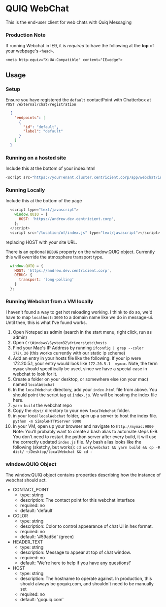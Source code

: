 # QUIQ WebChat

This is the end-user client for web chats with Quiq Messaging

### Production Note
If running Webchat in IE9, it is _required_ to have the following at the **top** of your webpage's `<head>`.

`<meta http-equiv="X-UA-Compatible" content="IE=edge">`

## Usage

### Setup
Ensure you have registered the `default` contactPoint with Chatterbox at `POST /external/chat/registration`
```json
  {
    "endpoints": [
      {
        "id": "default",
        "label": "default"
      }
    ]
  }
```

### Running on a hosted site
Include this at the bottom of your index.html
```js
<script src="https://yourTenant.cluster.centricient.corp/app/webchat/index.js" type="text/javascript"></script>
```

### Running Locally
Include this at the bottom of the page
```js
  <script type="text/javascript">
    window.QUIQ = {
      HOST: 'https://andrew.dev.centricient.corp',
    };
  </script>
  <script src="/location/of/index.js" type="text/javascript"></script>
```
replacing HOST with your site URL.

There is an optional `DEBUG` property on the window.QUIQ object.  Currently this will override the atmosphere transport type.
```js
  window.QUIQ = {
    HOST: 'https://andrew.dev.centricient.corp',
    DEBUG: {
      transport: 'long-polling'
    }
  };
```

### Running Webchat from a VM locally
I haven't found a way to get hot reloading working.  I think to do so, we'd have to map `localhost:3000` to a domain name like we do in message-ui.  Until then, this is what I've found works.
1. Open Notepad as admin (search in the start menu, right click, run as admin)
2. Open `C:\Windows\System32\drivers\etc\hosts`
3. Find your Mac's IP Address by running `ifconfig | grep --color 172\.20` (this works currently with our static ip scheme)
4. Add an entry in your hosts file like the following. If your ip were 172.20.5.1, your entry would look like `172.20.5.1  mymac`.  Note, the term `mymac` should specifically be used, since we have a special case in webchat to look for it.
5. Create a folder on your desktop, or somewhere else (on your mac) named `localWebchat`
6. In the `localWebchat` directory, add your `index.html` file from above.  You should point the script tag at `index.js`. We will be hosting the index file here.
7. `yarn build` the webchat repo
8. Copy the `dist/` directory to your new `localWebchat` folder.
9. in your local `localWebchat` folder, spin up a server to host the index file. `python -m SimpleHTTPServer 9000`
10. In your VM, open up your browser and navigate to `http://mymac:9000`
Note: You'll probably want to create a bash alias to automate steps 6-9.  You don't need to restart the python server after every build, it will use the correctly updated `index.js` file.
My bash alias looks like the following (sketchy, but works): `cd work/webchat && yarn build && cp -R dist/ ~/Desktop/localWebchat && cd -`

### window.QUIQ Object
The window.QUIQ object contains properties describing how the instance of webchat should act.  
  - CONTACT_POINT
    - type: string
    - description: The contact point for this webchat interface
    - required: no
    - default: 'default'
  - COLOR
    - type: string
    - description: Color to control appearance of chat UI in hex format.
    - required: no
    - default: '#59ad5d' (green)
  - HEADER_TEXT
    - type: string
    - description: Message to appear at top of chat window.
    - required: no
    - default: 'We're here to help if you have any questions!'
  - HOST
    - type: string
    - description: The hostname to operate against. In production, this should always be goquiq.com, and shouldn't need to be manually set
    - required: no
    - default: 'goquiq.com'
